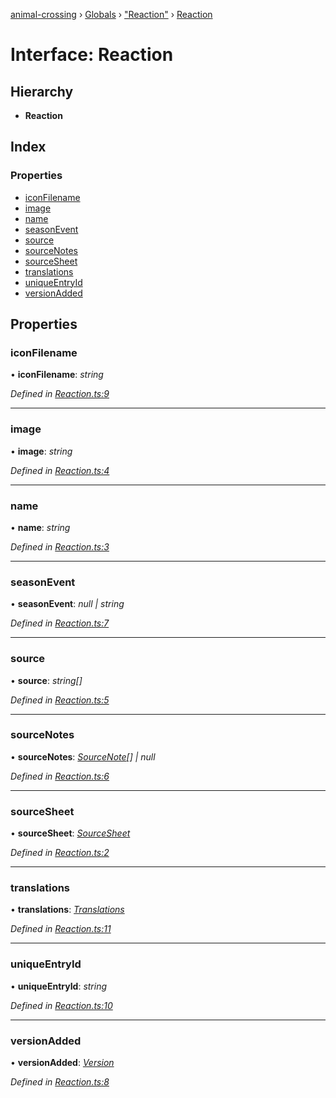 [animal-crossing](../README.md) › [Globals](../globals.md) › ["Reaction"](../modules/_reaction_.md) › [Reaction](_reaction_.reaction.md)

# Interface: Reaction

## Hierarchy

* **Reaction**

## Index

### Properties

* [iconFilename](_reaction_.reaction.md#iconfilename)
* [image](_reaction_.reaction.md#image)
* [name](_reaction_.reaction.md#name)
* [seasonEvent](_reaction_.reaction.md#seasonevent)
* [source](_reaction_.reaction.md#source)
* [sourceNotes](_reaction_.reaction.md#sourcenotes)
* [sourceSheet](_reaction_.reaction.md#sourcesheet)
* [translations](_reaction_.reaction.md#translations)
* [uniqueEntryId](_reaction_.reaction.md#uniqueentryid)
* [versionAdded](_reaction_.reaction.md#versionadded)

## Properties

###  iconFilename

• **iconFilename**: *string*

*Defined in [Reaction.ts:9](https://github.com/Norviah/animal-crossing/blob/f22c64d/module/types/Reaction.ts#L9)*

___

###  image

• **image**: *string*

*Defined in [Reaction.ts:4](https://github.com/Norviah/animal-crossing/blob/f22c64d/module/types/Reaction.ts#L4)*

___

###  name

• **name**: *string*

*Defined in [Reaction.ts:3](https://github.com/Norviah/animal-crossing/blob/f22c64d/module/types/Reaction.ts#L3)*

___

###  seasonEvent

• **seasonEvent**: *null | string*

*Defined in [Reaction.ts:7](https://github.com/Norviah/animal-crossing/blob/f22c64d/module/types/Reaction.ts#L7)*

___

###  source

• **source**: *string[]*

*Defined in [Reaction.ts:5](https://github.com/Norviah/animal-crossing/blob/f22c64d/module/types/Reaction.ts#L5)*

___

###  sourceNotes

• **sourceNotes**: *[SourceNote](../enums/_reaction_.sourcenote.md)[] | null*

*Defined in [Reaction.ts:6](https://github.com/Norviah/animal-crossing/blob/f22c64d/module/types/Reaction.ts#L6)*

___

###  sourceSheet

• **sourceSheet**: *[SourceSheet](../enums/_reaction_.sourcesheet.md)*

*Defined in [Reaction.ts:2](https://github.com/Norviah/animal-crossing/blob/f22c64d/module/types/Reaction.ts#L2)*

___

###  translations

• **translations**: *[Translations](_reaction_.translations.md)*

*Defined in [Reaction.ts:11](https://github.com/Norviah/animal-crossing/blob/f22c64d/module/types/Reaction.ts#L11)*

___

###  uniqueEntryId

• **uniqueEntryId**: *string*

*Defined in [Reaction.ts:10](https://github.com/Norviah/animal-crossing/blob/f22c64d/module/types/Reaction.ts#L10)*

___

###  versionAdded

• **versionAdded**: *[Version](../enums/_reaction_.version.md)*

*Defined in [Reaction.ts:8](https://github.com/Norviah/animal-crossing/blob/f22c64d/module/types/Reaction.ts#L8)*
